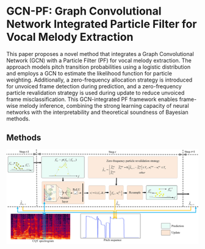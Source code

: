 # GCN-PF: Graph Convolutional Network Integrated Particle Filter for Vocal Melody Extraction
This paper proposes a novel method that integrates a Graph Convolutional Network (GCN) with a Particle Filter (PF) for vocal melody extraction. The approach models pitch transition probabilities using a logistic distribution and employs a GCN to estimate the likelihood function for particle weighting. Additionally, a zero-frequency allocation strategy is introduced for unvoiced frame detection during prediction, and a zero-frequency particle revalidation strategy is used during update to reduce unvoiced frame misclassification. This GCN-integrated PF framework enables frame-wise melody inference, combining the strong learning capacity of neural networks with the interpretability and theoretical soundness of Bayesian methods. 

Methods
-----------------
![Methods](https://github.com/pengxiaozhen123/GCN-PF-Graph-Convolutional-Network-Integrated-Particle-Filter-for-Vocal-Melody-Extraction/blob/main/block_diagram.jpg)


